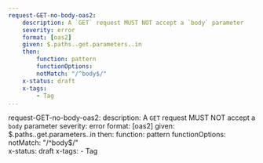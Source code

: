 ```yaml
---
request-GET-no-body-oas2:
    description: A `GET` request MUST NOT accept a `body` parameter
    severity: error
    format: [oas2]
    given: $.paths..get.parameters..in
    then:
        function: pattern
        functionOptions:
        notMatch: "/^body$/"  
    x-status: draft
    x-tags:
        - Tag             
...
```

request-GET-no-body-oas2:
    description: A `GET` request MUST NOT accept a `body` parameter
    severity: error
    format: [oas2]
    given: $.paths..get.parameters..in
    then:
        function: pattern
        functionOptions:
        notMatch: "/^body$/"  
    x-status: draft
    x-tags:
        - Tag           